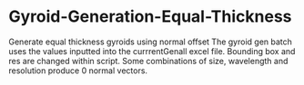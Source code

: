 # Gyroid-Generation-Equal-Thickness
Generate equal thickness gyroids using normal offset 
The gyroid gen batch uses the values inputted into the currrentGenall excel file. 
Bounding box and res are changed within script.
Some combinations of size, wavelength and resolution produce 0 normal vectors. 
